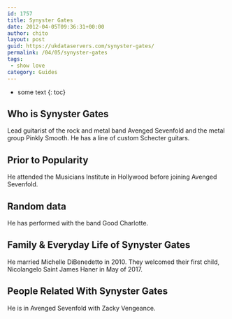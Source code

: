 ```yaml
---
id: 1757
title: Synyster Gates
date: 2012-04-05T09:36:31+00:00
author: chito
layout: post
guid: https://ukdataservers.com/synyster-gates/
permalink: /04/05/synyster-gates
tags:
 - show love
category: Guides
---
```


* some text
{: toc}
          
          
## Who is  Synyster Gates
                  
                  
                  
Lead guitarist of the rock and metal band Avenged Sevenfold and the metal group Pinkly Smooth. He has a line of custom Schecter guitars. 
                  
                
                
                
## Prior to Popularity 
                  
                  
                  
He attended the Musicians Institute in Hollywood before joining Avenged Sevenfold. 
                  
                
                
                
## Random data 
                  
                  
                  
He has performed with the band Good Charlotte.
                  
                
                
                
## Family & Everyday Life of Synyster Gates
                  
                  
                  
He married Michelle DiBenedetto in 2010. They welcomed their first child, Nicolangelo Saint James Haner in May of 2017.
                  
                
                
                
## People Related With  Synyster Gates
                  
                  
                  
He is in Avenged Sevenfold with Zacky Vengeance.
                  
                
              
            
          
          
          
    
    
  

